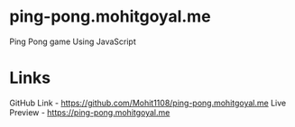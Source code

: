 # ping-pong.mohitgoyal.me
Ping Pong game Using JavaScript
# Links
GitHub Link - https://github.com/Mohit1108/ping-pong.mohitgoyal.me
Live Preview - https://ping-pong.mohitgoyal.me
